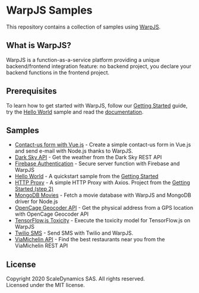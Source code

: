 # WarpJS Samples

This repository contains a collection of samples using [WarpJS](https://warpjs.com).

## What is WarpJS?

WarpJS is a function-as-a-service platform providing a unique backend/frontend integration feature: no backend project, you declare your backend functions in the frontend project.

## Prerequisites

To learn how to get started with WarpJS, follow our [Getting Started](https://warpjs.dev/docs/getting-started) guide, try the [Hello World](./hello-world) sample and read the [documentation](https://warpjs.dev).

## Samples

- [Contact-us form with Vue.js](./contact-us) - Create a simple contact-us form in Vue.js and send e-mail with Node.js thanks to WarpJS.
- [Dark Sky API](./darksky) - Get the weather from the Dark Sky REST API
- [Firebase Authentication](./firebase-auth) - Secure server function with Firebase and WarpJS
- [Hello World](./hello-world) - A quickstart sample from the [Getting Started](https://warpjs.dev/docs/getting-started)
- [HTTP Proxy](./http-proxy) - A simple HTTP Proxy with Axios. Project from the [Getting Started (step 2)](https://warpjs.dev/docs/nodejs-modules)
- [MongoDB Movies](./mongodb-movies) - Fetch a movie database with WarpJS and MongoDB driver for Node.js
- [OpenCage Geocoder API](./opencage-geocoder) - Get the physical address from a GPS location with OpenCage Geocoder API
- [TensorFlow.js Toxicity](./tensorflowjs-toxicity) - Execute the toxicity model for TensorFlow.js on WarpJS
- [Twilio SMS](./twilio-sms) - Send SMS with Twilio and WarpJS.
- [ViaMichelin API](./viamichelin) - Find the best restaurants near you from the ViaMichelin REST API

## License

Copyright 2020 ScaleDynamics SAS. All rights reserved.  
Licensed under the MIT license.
